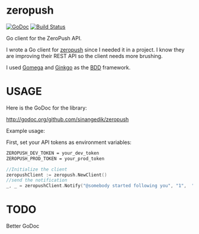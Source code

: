 zeropush
========
[![GoDoc](http://godoc.org/github.com/sinangedik/zeropush?status.svg)](http://godoc.org/github.com/sinangedik/zeropush)
[![Build Status](https://travis-ci.org/sinangedik/zeropush.svg?branch=master)](https://travis-ci.org/sinangedik/zeropush)

Go client for the ZeroPush API.

I wrote a Go client for [zeropush](https://zeropush.com) since I needed it in a project. I know they are improving their REST API so the client needs more brushing.

I used [Gomega](http://onsi.github.io/gomega/) and [Ginkgo](http://onsi.github.io/ginkgo/) as the [BDD](http://guide.agilealliance.org/guide/bdd.html) framework.

USAGE
========
Here is the GoDoc for the library:

http://godoc.org/github.com/sinangedik/zeropush

Example usage:

First, set your API tokens as environment variables:

```sh
ZEROPUSH_DEV_TOKEN = your_dev_token
ZEROPUSH_PROD_TOKEN = your_prod_token
```

```go
//Initialize the client
zeropushClient := zeropush.NewClient()
//send the notification
_, _ = zeropushClient.Notify("@somebody started following you", "1",  "Tock.tiff", `{"key1" : "value1", "key2", "value2"}`, "", "", "LikeNotification", "your_device_token")
```

TODO
========
Better GoDoc
